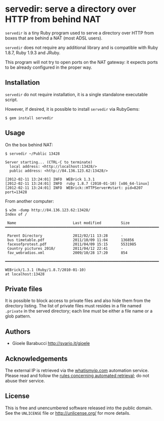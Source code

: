 servedir: serve a directory over HTTP from behind NAT
=====================================================

`servedir` is a tiny Ruby program used to serve a directory over HTTP from
boxes that are behind a NAT (most ADSL users).

`servedir` does not require any additional library and is compatible with
Ruby 1.8.7, Ruby 1.9.3 and JRuby.

This program will not try to open ports on the NAT gateway: it expects ports
to be already configured in the proper way.


Installation
------------

`servedir` do not require installation, it is a single standalone executable
script.

However, if desired, it is possible to install `servedir` via RubyGems:

    $ gem install servedir


Usage
-----

On the box behind NAT:

    $ servedir ~/Public 13428

    Server starting... (CTRL-C to terminate)
      local address: <http://localhost:13428/>
      public address: <http://84.136.123.62:13428/>

    [2012-02-11 13:24:01] INFO  WEBrick 1.3.1
    [2012-02-11 13:24:01] INFO  ruby 1.8.7 (2010-01-10) [x86_64-linux]
    [2012-02-11 13:24:01] INFO  WEBrick::HTTPServer#start: pid=8207 port=13428

From another computer:

    $ w3m -dump http://84.136.123.62:13428/
    Index of /

     Name                          Last modified         Size
    ━━━━━━━━━━━━━━━━━━━━━━━━━━━━━━━━━━━━━━━━━━━━━━━━━━━━━━━━━━━━━━━━━━━━━━━━━━━━━━━

     Parent Directory              2012/02/11 13:28      -
     bus timetable.pdf             2011/10/09 11:04      136856
     facesofprotest.pdf            2011/04/09 15:15      5531985
     Country pictures 2010/        2011/04/12 22:41      -
     fav_webradios.xml             2009/10/28 17:20      854

    ━━━━━━━━━━━━━━━━━━━━━━━━━━━━━━━━━━━━━━━━━━━━━━━━━━━━━━━━━━━━━━━━━━━━━━━━━━━━━━━

    WEBrick/1.3.1 (Ruby/1.8.7/2010-01-10)
    at localhost:13428


Private files
-------------

It is possible to block access to private files and also hide them from the
directory listing. The list of private files must resides in a file named
`.private` in the served directory; each line must be either a file name or a
glob pattern.


Authors
-------

* Gioele Barabucci <http://svario.it/gioele>


Acknowledgements
----------------

The external IP is retrieved via the [whatismyip.com](http://whatismyip.com)
automation service. Please read and follow the
[rules concerning automated retrieval](http://www.whatismyip.com/faq/automation.asp);
do not abuse their service.


License
-------

This is free and unencumbered software released into the public domain.
See the `UNLICENSE` file or <http://unlicense.org/> for more details.

